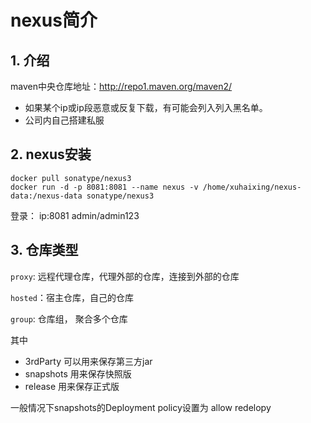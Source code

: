 # nexus简介

## 1. 介绍

maven中央仓库地址：http://repo1.maven.org/maven2/

- 如果某个ip或ip段恶意或反复下载，有可能会列入列入黑名单。
- 公司内自己搭建私服

## 2. nexus安装

```shell
docker pull sonatype/nexus3
docker run -d -p 8081:8081 --name nexus -v /home/xuhaixing/nexus-data:/nexus-data sonatype/nexus3

```

 登录： ip:8081   admin/admin123

## 3. 仓库类型

`proxy`: 远程代理仓库，代理外部的仓库，连接到外部的仓库

`hosted`：宿主仓库，自己的仓库

`group`: 仓库组， 聚合多个仓库

其中

- 3rdParty 可以用来保存第三方jar
- snapshots 用来保存快照版
- release 用来保存正式版

一般情况下snapshots的Deployment policy设置为 allow redelopy
